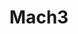 ---
layout: default
title: Mach3
parent: Projects
nav_order: 4
has_children: true
permalink: /docs/Projects/Mach3
---